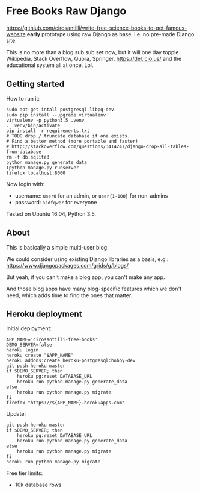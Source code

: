 # Free Books Raw Django

<https://githiub.com/cirosantilli/write-free-science-books-to-get-famous-website> **early** prototype using raw Django as base, i.e. no pre-made Django site.

This is no more than a blog sub sub set now, but it will one day topple Wikipedia, Stack Overflow, Quora, Springer, <https://del.icio.us/> and the educational system all at once. Lol.

## Getting started

How to run it:

    sudo apt-get intall postgresql libpq-dev
    sudo pip install --upgrade virtualenv
    virtualenv -p python3.5 .venv
    . .venv/bin/activate
    pip install -r requirements.txt
    # TODO drop / truncate database if one exists.
    # Find a better method (more portable and faster)
    # http://stackoverflow.com/questions/3414247/django-drop-all-tables-from-database
    rm -f db.sqlite3
    python manage.py generate_data
    Ipython manage.py runserver
    firefox localhost:8000

Now login with:

- username: `user0` for an admin, or `user{1-100}` for non-admins
- password: `asdfqwer` for everyone

Tested on Ubuntu 16.04, Python 3.5.

## About

This is basically a simple multi-user blog.

We could consider using existing Django libraries as a basis, e.g.: <https://www.djangopackages.com/grids/g/blogs/>

But yeah, if you can't make a blog app, you can't make any app.

And those blog apps have many blog-specific features which we don't need, which adds time to find the ones that matter.

## Heroku deployment

Initial deployment:

    APP_NAME='cirosantilli-free-books'
    DEMO_SERVER=false
    heroku login
    heroku create "$APP_NAME"
    heroku addons:create heroku-postgresql:hobby-dev
    git push heroku master
    if $DEMO_SERVER; then
        heroku pg:reset DATABASE_URL
        heroku run python manage.py generate_data
    else
        heroku run python manage.py migrate
    fi
    firefox "https://${APP_NAME}.herokuapps.com"

Update:

    git push heroku master
    if $DEMO_SERVER; then
        heroku pg:reset DATABASE_URL
        heroku run python manage.py generate_data
    else
        heroku run python manage.py migrate
    fi
    heroku run python manage.py migrate

Free tier limits:

- 10k database rows
